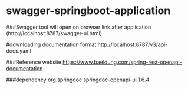 # swagger-springboot-application

   
###Swagger tool will open on browser link after application
(http://localhost:8787/swagger-ui.html)

#downloading documentation format
http://localhost:8787/v3/api-docs.yaml

###Reference website 
https://www.baeldung.com/spring-rest-openapi-documentation

###dependency
<dependency>
    <groupId>org.springdoc</groupId>
    <artifactId>springdoc-openapi-ui</artifactId>
    <version>1.6.4</version>
</dependency>

